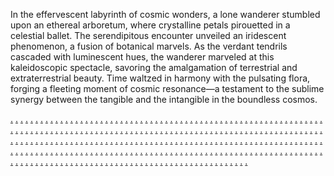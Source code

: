 In the effervescent labyrinth of cosmic wonders, a lone wanderer stumbled upon an ethereal arboretum, where crystalline petals pirouetted in a celestial ballet. The serendipitous encounter unveiled an iridescent phenomenon, a fusion of botanical marvels. As the verdant tendrils cascaded with luminescent hues, the wanderer marveled at this kaleidoscopic spectacle, savoring the amalgamation of terrestrial and extraterrestrial beauty. Time waltzed in harmony with the pulsating flora, forging a fleeting moment of cosmic resonance—a testament to the sublime synergy between the tangible and the intangible in the boundless cosmos.

<a href="https://microbaymarketing.weebly.com/">.</a>
<a href="https://virtualsafermarketingze.weebly.com/">.</a>
<a href="https://wizloadmarketingze.weebly.com/">.</a>
<a href="https://viralfedmarketingze.weebly.com/">.</a>
<a href="https://brandingspacemarketingze.weebly.com/">.</a>
<a href="https://relationsshackmarketingze.weebly.com/">.</a>
<a href="https://optimizealmarketing.weebly.com/">.</a>
<a href="https://rigpressmarketingze.weebly.com/">.</a>
<a href="https://informaticsgoodsmarketingze.weebly.com/">.</a>
<a href="https://wizgraphmarketingze.weebly.com/">.</a>
<a href="https://growthfermarketingze.weebly.com/">.</a>
<a href="https://warezgrammarketingze.weebly.com/">.</a>
<a href="https://optionmarketingpixel.weebly.com/">.</a>
<a href="https://publicmarkmarketingze.weebly.com/">.</a>
<a href="https://microsparkmarketingze.weebly.com/">.</a>
<a href="https://trueexpertsmarketingze.weebly.com/">.</a>
<a href="https://microspotmarketingze.weebly.com/">.</a>
<a href="https://wizyardmarketingze.weebly.com/">.</a>
<a href="https://makeanalyticsmarketingz.weebly.com/">.</a>
<a href="https://adscorpmarketingze.weebly.com/">.</a>
<a href="https://startcryptmarketingze.weebly.com/">.</a>
<a href="https://publicspacemarketingze.weebly.com/">.</a>
<a href="https://boxesatlasmarketingze.weebly.com/">.</a>
<a href="https://mediablendmarketingze.weebly.com/">.</a>
<a href="https://baymarketingchip.weebly.com/">.</a>
<a href="https://boxidmarketingze.weebly.com/">.</a>
<a href="https://campaignusmarketingze.weebly.com/">.</a>
<a href="https://droidsparkmarketingze.weebly.com/">.</a>
<a href="https://worksfermarketingze.weebly.com/">.</a>
<a href="https://virtualvibemarketingze.weebly.com/">.</a>
<a href="https://microriedmarketingz.weebly.com/">.</a>
<a href="https://semalmarketingze.weebly.com/">.</a>
<a href="https://communicationssagamarketingze.weebly.com/">.</a>
<a href="https://campaignlymarketingze.weebly.com/">.</a>
<a href="https://technologyistmarketingze.weebly.com/">.</a>
<a href="https://microvaluesmarketingze.weebly.com/">.</a>
<a href="https://worksworkmarketingz.weebly.com/">.</a>
<a href="https://b2bworkmarketingze.weebly.com/">.</a>
<a href="https://meshensmarketingze.weebly.com/">.</a>
<a href="https://startbitmarketingze.weebly.com/">.</a>
<a href="https://boxspotmarketingze.weebly.com/">.</a>
<a href="https://targettagsmarketingze.weebly.com/">.</a>
<a href="https://bitsportmarketing.weebly.com/">.</a>
<a href="https://viraldashmarketingze.weebly.com/">.</a>
<a href="https://technobarnmarketingze.weebly.com/">.</a>
<a href="https://technologiesscalemarketingze.weebly.com/">.</a>
<a href="https://microspanmarketingze.weebly.com/">.</a>
<a href="https://marketinggroupmarketingze.weebly.com/">.</a>
<a href="https://rigsignalmarketingz.weebly.com/">.</a>
<a href="https://bytepostmarketingze.weebly.com/">.</a>
<a href="https://pixelblendmarketingze.weebly.com/">.</a>
<a href="https://bitsyncmarketingze.weebly.com/">.</a>
<a href="https://coderetailsmarketingze.weebly.com/">.</a>
<a href="https://technofocusmarketingze.weebly.com/">.</a>
<a href="https://mediastockmarketingz.weebly.com/">.</a>
<a href="https://revenuepalacemarketingee.weebly.com/">.</a>
<a href="https://marketstartmarketingee.weebly.com/">.</a>
<a href="https://roboticsscopemarketingee.weebly.com/">.</a>
<a href="https://affiliateideasmarketingee.weebly.com/">.</a>
<a href="https://dorigmarketingee.weebly.com/">.</a>
<a href="https://waresfeedmarketing.weebly.com/">.</a>
<a href="https://adfitmarketingze.weebly.com/">.</a>
<a href="https://technologyshiftmarketingze.weebly.com/">.</a>
<a href="https://virtualbarnmarketingze.weebly.com/">.</a>
<a href="https://rigsensemarketingze.weebly.com/">.</a>
<a href="https://labsnowmarketingze.weebly.com/">.</a>
<a href="https://adshivemarketingz.weebly.com/">.</a>
<a href="https://cyberhousemarketingee.weebly.com/">.</a>
<a href="https://warezaidmarketingee.weebly.com/">.</a>
<a href="https://wizoffermarketingee.weebly.com/">.</a>
<a href="https://marketingskillmarketingee.weebly.com/">.</a>
<a href="https://micronessmarketingee.weebly.com/">.</a>
<a href="https://therigclubmarketingz.weebly.com/">.</a>
<a href="https://interactivespacemarketingze.weebly.com/">.</a>
<a href="https://marketingsagamarketingze.weebly.com/">.</a>
<a href="https://virtualdashmarketingze.weebly.com/">.</a>
<a href="https://bytesprojectmarketingze.weebly.com/">.</a>
<a href="https://ppcpropertiesmarketingze.weebly.com/">.</a>
<a href="https://brandingitemsmarketingz.weebly.com/">.</a>
<a href="https://boxesermarketingee.weebly.com/">.</a>
<a href="https://expertsviewmarketingee.weebly.com/">.</a>
<a href="https://chipbandmarketingee.weebly.com/">.</a>
<a href="https://waresbarnmarketingee.weebly.com/">.</a>
<a href="https://boxessyncmarketingee.weebly.com/">.</a>
<a href="https://bgrammarketing.weebly.com/">.</a>
<a href="https://b2bstoremarketingze.weebly.com/">.</a>
<a href="https://communicationssparkmarketingze.weebly.com/">.</a>
<a href="https://brandingproductmarketingze.weebly.com/">.</a>
<a href="https://campaignhutmarketingze.weebly.com/">.</a>
<a href="https://interactivegridmarketingze.weebly.com/">.</a>
<a href="https://advertisinghutmarketingz.weebly.com/">.</a>
<a href="https://nibblenedmarketingee.weebly.com/">.</a>
<a href="https://bytenowmarketingee.weebly.com/">.</a>
<a href="https://bottomlinecharmmarketingee.weebly.com/">.</a>
<a href="https://netbandmarketingee.weebly.com/">.</a>
<a href="https://netpalacemarketingee.weebly.com/">.</a>
<a href="https://marketingautomation1168.weebly.com/">.</a>
<a href="https://startadsmarketingee.weebly.com/">.</a>
<a href="https://gearcentremarketingee.weebly.com/">.</a>
<a href="https://warenowmarketingee.weebly.com/">.</a>
<a href="https://cryptstudiomarketingee.weebly.com/">.</a>
<a href="https://nanolightmarketingee.weebly.com/">.</a>
<a href="https://marketingautomation1127.weebly.com/">.</a>
<a href="https://marketingledmarketingee.weebly.com/">.</a>
<a href="https://bitspostmarketingee.weebly.com/">.</a>
<a href="https://microcentermarketingee.weebly.com/">.</a>
<a href="https://informaticssparkmarketingee.weebly.com/">.</a>
<a href="https://communicationsboostmarketingee.weebly.com/">.</a>
<a href="https://marketingautomation1167.weebly.com/">.</a>
<a href="https://growthnowmarketingee.weebly.com/">.</a>
<a href="https://scalestormmarketingee.weebly.com/">.</a>
<a href="https://wizstudiomarketingee.weebly.com/">.</a>
<a href="https://boostprimemarketingee.weebly.com/">.</a>
<a href="https://vectorledmarketingee.weebly.com/">.</a>
<a href="https://marketingautomation1159.weebly.com/">.</a>
<a href="https://cryptflowmarketingee.weebly.com/">.</a>
<a href="https://boxescharmmarketingee.weebly.com/">.</a>
<a href="https://promotedeckmarketingee.weebly.com/">.</a>
<a href="https://optimizeplaymarketingee.weebly.com/">.</a>
<a href="https://scaleloopmarketingee.weebly.com/">.</a>
<a href="https://googleadwordssocial.weebly.com/">.</a>
<a href="https://virtualicamarketingee.weebly.com/">.</a>
<a href="https://gearscopemarketingee.weebly.com/">.</a>
<a href="https://rigloadmarketingee.weebly.com/">.</a>
<a href="https://waresstormmarketingee.weebly.com/">.</a>
<a href="https://technoscapemarketingee.weebly.com/">.</a>
<a href="https://marketingautomation1160.weebly.com/">.</a>
<a href="https://informaticsretailsmarketingee.weebly.com/">.</a>
<a href="https://growthproductmarketingee.weebly.com/">.</a>
<a href="https://advertisingprimemarketingee.weebly.com/">.</a>
<a href="https://virtualdockmarketingee.weebly.com/">.</a>
<a href="https://bottomlinetiltmarketingee.weebly.com/">.</a>
<a href="https://marketingautomation1151.weebly.com/">.</a>
<a href="https://relationssyncmarketingee.weebly.com/">.</a>
<a href="https://targetfocusmarketingee.weebly.com/">.</a>
<a href="https://pixelrisemarketingee.weebly.com/">.</a>
<a href="https://strategyscalemarketingee.weebly.com/">.</a>
<a href="https://bottomlinegroupmarketingee.weebly.com/">.</a>
<a href="https://conversionoptimizationz.weebly.com/">.</a>
<a href="https://nanoistmarketingee.weebly.com/">.</a>
<a href="https://campaigncentremarketingee.weebly.com/">.</a>
<a href="https://enginegroupmarketingee.weebly.com/">.</a>
<a href="https://riggearmarketingee.weebly.com/">.</a>
<a href="https://advertiseportmarketingee.weebly.com/">.</a>
<a href="https://marketingautomation1152.weebly.com/">.</a>
<a href="https://softscalemarketingee.weebly.com/">.</a>
<a href="https://codecastmarketingee.weebly.com/">.</a>
<a href="https://revenuestormmarketingee.weebly.com/">.</a>
<a href="https://brandhousemarketingee.weebly.com/">.</a>
<a href="https://interactivevibemarketingee.weebly.com/">.</a>
<a href="https://marketingautomation1143.weebly.com/">.</a>
<a href="https://workspropertiesmarketingee.weebly.com/">.</a>
<a href="https://netnowmarketingee.weebly.com/">.</a>
<a href="https://startpublicmarketingee.weebly.com/">.</a>
<a href="https://virtualfuelmarketingee.weebly.com/">.</a>
<a href="https://semshiftmarketingee.weebly.com/">.</a>
<a href="https://strategiesbloggingfor.weebly.com/">.</a>
<a href="https://prartmarketingee.weebly.com/">.</a>
<a href="https://endroidmarketingee.weebly.com/">.</a>
<a href="https://searchitemsmarketingee.weebly.com/">.</a>
<a href="https://retailincmarketingee.weebly.com/">.</a>
<a href="https://marketservicesmarketingee.weebly.com/">.</a>
<a href="https://marketingautomation1144.weebly.com/">.</a>
<a href="https://interactiveconnectionmarketingee.weebly.com/">.</a>
<a href="https://targetstartmarketingee.weebly.com/">.</a>
<a href="https://datastreetmarketingee.weebly.com/">.</a>
<a href="https://publicworkshopmarketingee.weebly.com/">.</a>
<a href="https://relationscaremarketingee.weebly.com/">.</a>
<a href="https://marketingautomation1135.weebly.com/">.</a>
<a href="https://vectorfulmarketingee.weebly.com/">.</a>
<a href="https://strategyfuelmarketingee.weebly.com/">.</a>
<a href="https://meshismmarketingee.weebly.com/">.</a>
<a href="https://rackdropmarketingee.weebly.com/">.</a>
<a href="https://boosttypemarketingee.weebly.com/">.</a>
<a href="https://searchenginezz.weebly.com/">.</a>
<a href="https://botisemarketingee.weebly.com/">.</a>
<a href="https://startaffiliatemarketingee.weebly.com/">.</a>
<a href="https://adindustrymarketingwe.weebly.com/">.</a>
<a href="https://labsvibemarketingee.weebly.com/">.</a>
<a href="https://boxmarkmarketingee.weebly.com/">.</a>
<a href="https://marketingautomation1136.weebly.com/">.</a>
<a href="https://wizscapemarketingee.weebly.com/">.</a>
<a href="https://bytelymarketingee.weebly.com/">.</a>
<a href="https://virtualviewmarketingee.weebly.com/">.</a>
<a href="https://rigcrewmarketingee.weebly.com/">.</a>
<a href="https://netscopemarketingee.weebly.com/">.</a>
<a href="https://partnershipse-commerce.weebly.com/">.</a>
<a href="https://b2bianmarketingee.weebly.com/">.</a>
<a href="https://cryptgearmarketingee.weebly.com/">.</a>
<a href="https://vectordropmarketingee.weebly.com/">.</a>
<a href="https://chipstartmarketingee.weebly.com/">.</a>
<a href="https://growablemarketingee.weebly.com/">.</a>
<a href="https://marketingautomation1169.weebly.com/">.</a>
<a href="https://microvillagemarketingee.weebly.com/">.</a>
<a href="https://advertisingprimemarketingsee.weebly.com/">.</a>
<a href="https://strategystripemarketingee.weebly.com/">.</a>
<a href="https://boostismmarketingee.weebly.com/">.</a>
<a href="https://activeseomarketingee.weebly.com/">.</a>
<a href="https://marketingautomation1171.weebly.com/">.</a>
<a href="https://boxessignalmarketingee.weebly.com/">.</a>
<a href="https://targetpassmarketingee.weebly.com/">.</a>
<a href="https://interactivehillmarketingee.weebly.com/">.</a>
<a href="https://analyticsitymarketingee.weebly.com/">.</a>
<a href="https://coreadvertisingmarketingee.weebly.com/">.</a>
<a href="https://marketingautomation1235.weebly.com/">.</a>
<a href="https://publicsensemarketingee.weebly.com/">.</a>
<a href="https://chiplabmarketingee.weebly.com/">.</a>
<a href="https://nibbleshackmarketingee.weebly.com/">.</a>
<a href="https://nibblelogicmarketingee.weebly.com/">.</a>
<a href="https://seoshackmarketingee.weebly.com/">.</a>
<a href="https://marketingautomation1145.weebly.com/">.</a>
<a href="https://advertisingproductmarketingee.weebly.com/">.</a>
<a href="https://scaledropmarketingee.weebly.com/">.</a>
<a href="https://marketingdashmarketingee.weebly.com/">.</a>
<a href="https://startdatamarketingee.weebly.com/">.</a>
<a href="https://advertisegedmarketingee.weebly.com/">.</a>
<a href="https://marketingautomation1243.weebly.com/">.</a>
<a href="https://corenibblemarketingee.weebly.com/">.</a>
<a href="https://campaignardmarketingee.weebly.com/">.</a>
<a href="https://datascapemarketingee.weebly.com/">.</a>
<a href="https://waresianmarketingee.weebly.com/">.</a>
<a href="https://techcastmarketingee.weebly.com/">.</a>
<a href="https://marketingautomation1137.weebly.com/">.</a>
<a href="https://semidmarketingee.weebly.com/">.</a>
<a href="https://boxhubmarketingee.weebly.com/">.</a>
<a href="https://b2bstreetmarketingee.weebly.com/">.</a>
<a href="https://gearpressmarketingee.weebly.com/">.</a>
<a href="https://targetaidmarketingee.weebly.com/">.</a>
<a href="https://marketingautomation1153.weebly.com/">.</a>
<a href="https://vectoratlasmarketingzee.weebly.com/">.</a>
<a href="https://strategyskillmarketingee.weebly.com/">.</a>
<a href="https://adsagamarketingee.weebly.com/">.</a>
<a href="https://marketingsafermarketingee.weebly.com/">.</a>
<a href="https://publicistmarketingee.weebly.com/">.</a>
<a href="https://marketingautomation1227.weebly.com/">.</a>
<a href="https://softscanmarketing7124.weebly.com/">.</a>
<a href="https://softscanmarketing7113.weebly.com/">.</a>
<a href="https://softscanmarketing7103.weebly.com/">.</a>
<a href="https://softscanmarketing7099.weebly.com/">.</a>
<a href="https://softscanmarketing7091.weebly.com/">.</a>
<a href="https://marketingautomation1161.weebly.com/">.</a>
<a href="https://coreboxmarketingee.weebly.com/">.</a>
<a href="https://droidproductmarketingee.weebly.com/">.</a>
<a href="https://boostcentermarketingre.weebly.com/">.</a>
<a href="https://softmakermarketingee.weebly.com/">.</a>
<a href="https://coadsmarketingee.weebly.com/">.</a>
<a href="https://marketingautomation1220.weebly.com/">.</a>
<a href="https://techstoremarketingee.weebly.com/">.</a>
<a href="https://informaticsvibemarketingsee.weebly.com/">.</a>
<a href="https://technologycapsulemarketingee.weebly.com/">.</a>
<a href="https://affiliatefedmarketingee.weebly.com/">.</a>
<a href="https://audiencecrewmarketingee.weebly.com/">.</a>
<a href="https://marketingautomation1203.weebly.com/">.</a>
<a href="https://marketmakermarketingee.weebly.com/">.</a>
<a href="https://adiedmarketingee.weebly.com/">.</a>
<a href="https://endatamarketingee.weebly.com/">.</a>
<a href="https://zenwarezmarketingee.weebly.com/">.</a>
<a href="https://analyticsretailsmarketingee.weebly.com/">.</a>
<a href="https://marketingautomation1195.weebly.com/">.</a>
<a href="https://softscanmarketing7117.weebly.com/">.</a>
<a href="https://softscanmarketing7114.weebly.com/">.</a>
<a href="https://softscanmarketing7107.weebly.com/">.</a>
<a href="https://softscanmarketing7100.weebly.com/">.</a>
<a href="https://softscanmarketing7092.weebly.com/">.</a>
<a href="https://marketingautomation1244.weebly.com/">.</a>
<a href="https://softscanmarketing7118.weebly.com/">.</a>
<a href="https://softscanmarketing7110.weebly.com/">.</a>
<a href="https://softscanmarketing7101.weebly.com/">.</a>
<a href="https://softscanmarketing7093.weebly.com/">.</a>
<a href="https://softscanmarketing7085.weebly.com/">.</a>
<a href="https://marketingautomation1212.weebly.com/">.</a>
<a href="https://softscanmarketing7157.weebly.com/">.</a>
<a href="https://softscanmarketing7156.weebly.com/">.</a>
<a href="https://softscanmarketing7141.weebly.com/">.</a>
<a href="https://softscanmarketing7133.weebly.com/">.</a>
<a href="https://softscanmarketing7125.weebly.com/">.</a>
<a href="https://marketingautomation1236.weebly.com/">.</a>
<a href="https://softscanmarketing7121.weebly.com/">.</a>
<a href="https://softscanmarketing7115.weebly.com/">.</a>
<a href="https://softscanmarketing7104.weebly.com/">.</a>
<a href="https://softscanmarketing7096.weebly.com/">.</a>
<a href="https://softscanmarketing7088.weebly.com/">.</a>
<a href="https://marketingautomation1225.weebly.com/">.</a>
<a href="https://softscanmarketing7158.weebly.com/">.</a>
<a href="https://softscanmarketing7152.weebly.com/">.</a>
<a href="https://softscanmarketing7144.weebly.com/">.</a>
<a href="https://softscanmarketing7135.weebly.com/">.</a>
<a href="https://softscanmarketing7128.weebly.com/">.</a>
<a href="https://marketingautomation1245.weebly.com/">.</a>
<a href="https://softscanmarketing7119.weebly.com/">.</a>
<a href="https://softscanmarketing7109.weebly.com/">.</a>
<a href="https://softscanmarketing7108.weebly.com/">.</a>
<a href="https://softscanmarketing7094.weebly.com/">.</a>
<a href="https://softscanmarketing7086.weebly.com/">.</a>
<a href="https://marketingautomation1213.weebly.com/">.</a>
<a href="https://softscanmarketing7162.weebly.com/">.</a>
<a href="https://softscanmarketing7150.weebly.com/">.</a>
<a href="https://softscanmarketing7142.weebly.com/">.</a>
<a href="https://softscanmarketing7134.weebly.com/">.</a>
<a href="https://softscanmarketing7127.weebly.com/">.</a>
